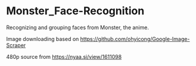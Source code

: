 # Monster_Face-Recognition
Recognizing and grouping faces from Monster, the anime.

Image downloading based on https://github.com/ohyicong/Google-Image-Scraper


480p source from https://nyaa.si/view/1611098
